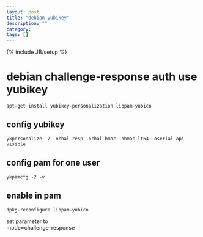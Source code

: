 ```yaml
---
layout: post
title: "debian yubikey"
description: ""
category: 
tags: []
---
```

{% include JB/setup %}

# debian challenge-response auth use yubikey

	apt-get install yubikey-personalization libpam-yubico

## config yubikey
	ykpersonalize -2 -ochal-resp -ochal-hmac -ohmac-lt64 -oserial-api-visible

## config pam for one user

	ykpamcfg -2 -v

## enable in pam

	dpkg-reconfigure libpam-yubico

set parameter to  
	mode=challenge-response

